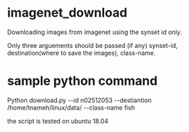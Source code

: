 # imagenet_download
Downloading images from imagenet using the synset id only.

Only three arguements should be passed (if any) 
synset-id, destination(where to save the images),  class-name.

# sample python command
Python download.py --id n02512053 --destiantion /home/tnameh/linux/data/ --class-name fish

the script is tested on ubuntu 18.04
